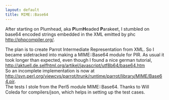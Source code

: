 ```yaml
---
layout: default
title: MIME::Base64
---
```


<p>After starting on Plumhead, aka <strong>P</strong>lum<strong>H</strong>eaded <strong>P</strong>arakeet, I stumbled on base64 encoded strings embedded in the XML emitted by phc <a href="http://phpcompiler.org/" rel="nofollow">http://phpcompiler.org/</a>.</p><p>The plan is to create Parrot Intermediate Representation from XML. So I became sidetracked into making a MIME::Base64 module for PIR. As usual it took longer than expected, even though I found a nice german tutorial, <a href="http://aktuell.de.selfhtml.org/artikel/javascript/utf8b64/base64.htm" rel="nofollow">http://aktuell.de.selfhtml.org/artikel/javascript/utf8b64/base64.htm</a><br>So an incomplete implementation is now at <a href="http://svn.perl.org/viewcvs/parrot/trunk/runtime/parrot/library/MIME/Base64.pir" rel="nofollow">http://svn.perl.org/viewcvs/parrot/trunk/runtime/parrot/library/MIME/Base64.pir</a><nobr>.<wbr></nobr> <br>The tests I stole from the Perl5 module MIME::Base64. Thanks to Will Coleda for compilers/json, which helps in setting up the test cases.</p>
